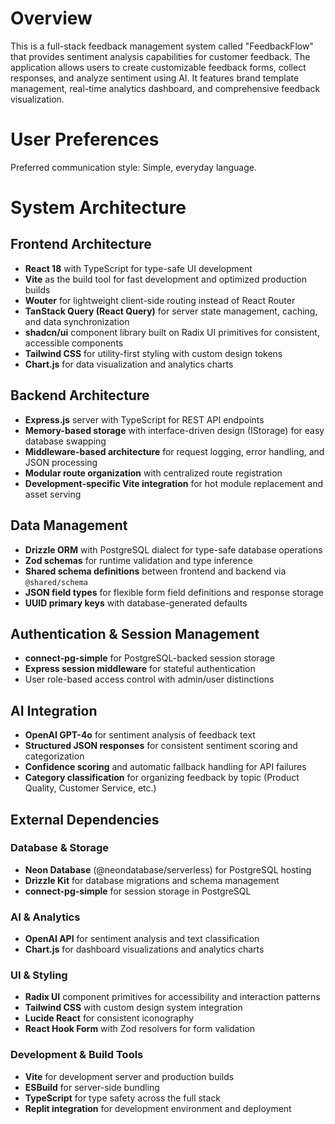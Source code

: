 # Overview

This is a full-stack feedback management system called "FeedbackFlow" that provides sentiment analysis capabilities for customer feedback. The application allows users to create customizable feedback forms, collect responses, and analyze sentiment using AI. It features brand template management, real-time analytics dashboard, and comprehensive feedback visualization.

# User Preferences

Preferred communication style: Simple, everyday language.

# System Architecture

## Frontend Architecture
- **React 18** with TypeScript for type-safe UI development
- **Vite** as the build tool for fast development and optimized production builds
- **Wouter** for lightweight client-side routing instead of React Router
- **TanStack Query (React Query)** for server state management, caching, and data synchronization
- **shadcn/ui** component library built on Radix UI primitives for consistent, accessible components
- **Tailwind CSS** for utility-first styling with custom design tokens
- **Chart.js** for data visualization and analytics charts

## Backend Architecture
- **Express.js** server with TypeScript for REST API endpoints
- **Memory-based storage** with interface-driven design (IStorage) for easy database swapping
- **Middleware-based architecture** for request logging, error handling, and JSON processing
- **Modular route organization** with centralized route registration
- **Development-specific Vite integration** for hot module replacement and asset serving

## Data Management
- **Drizzle ORM** with PostgreSQL dialect for type-safe database operations
- **Zod schemas** for runtime validation and type inference
- **Shared schema definitions** between frontend and backend via `@shared/schema`
- **JSON field types** for flexible form field definitions and response storage
- **UUID primary keys** with database-generated defaults

## Authentication & Session Management
- **connect-pg-simple** for PostgreSQL-backed session storage
- **Express session middleware** for stateful authentication
- User role-based access control with admin/user distinctions

## AI Integration
- **OpenAI GPT-4o** for sentiment analysis of feedback text
- **Structured JSON responses** for consistent sentiment scoring and categorization
- **Confidence scoring** and automatic fallback handling for API failures
- **Category classification** for organizing feedback by topic (Product Quality, Customer Service, etc.)

## External Dependencies

### Database & Storage
- **Neon Database** (@neondatabase/serverless) for PostgreSQL hosting
- **Drizzle Kit** for database migrations and schema management
- **connect-pg-simple** for session storage in PostgreSQL

### AI & Analytics
- **OpenAI API** for sentiment analysis and text classification
- **Chart.js** for dashboard visualizations and analytics charts

### UI & Styling
- **Radix UI** component primitives for accessibility and interaction patterns
- **Tailwind CSS** with custom design system integration
- **Lucide React** for consistent iconography
- **React Hook Form** with Zod resolvers for form validation

### Development & Build Tools
- **Vite** for development server and production builds
- **ESBuild** for server-side bundling
- **TypeScript** for type safety across the full stack
- **Replit integration** for development environment and deployment